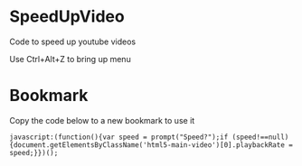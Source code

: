 # SpeedUpVideo
Code to speed up youtube videos

Use Ctrl+Alt+Z to bring up menu


# Bookmark
Copy the code below to a new bookmark to use it

```
javascript:(function(){var speed = prompt("Speed?");if (speed!==null){document.getElementsByClassName('html5-main-video')[0].playbackRate = speed;}})();
```
